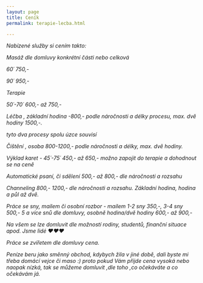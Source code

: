 ```yaml
---
layout: page
title: Ceník
permalink: terapie-lecba.html

---
```


_Nabízené služby si cením takto:_

_Masáž dle domluvy konkrétní části nebo celková_

 _60´ 750,-_ 

 _90´ 950,-_

_Terapie_ 

_50´-70´ 600,- až 750,-_

_Léčba , základní hodina -800,- podle náročnosti a délky procesu, max. dvě hodiny 1500,-._

_tyto dva procesy spolu úzce souvisí_

_Čištění , osoba 800-1200,- podle náročnosti a délky, max. dvě hodiny._

_Výklad karet - 45´-75´ 450,- až 650,- možno zapojit do terapie a dohodnout se na ceně_

_Automatické psaní, či sdělení 500,- až 800,- dle náročnosti a rozsahu_

_Channeling  800,- 1200,- dle náročnosti a rozsahu. Základní hodina, hodina a půl až dvě._

_Práce se sny, mailem či osobní rozbor - mailem 1-2 sny 350,-, 3-4 sny 500,- 5 a více snů dle domluvy, osobně hodina/dvě hodiny 600,- až 900,-_

_Na všem se lze domluvit dle možností rodiny, studentů, finanční situace apod. Jsme lidé ♥♥♥_

_Práce se zvířetem dle domluvy cena._

_Peníze beru jako směnný obchod, kdybych žila v jiné době, dali byste mi třeba domácí vejce či maso :) proto pokud Vám přijde cena vysoká nebo naopak nízká, tak se můžeme domluvit ,dle toho ,co očekáváte a co očekávám já._